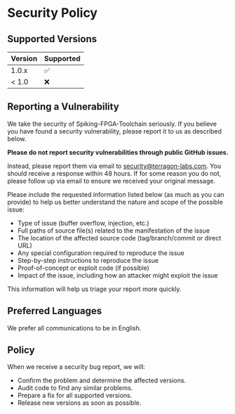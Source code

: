 # Security Policy

## Supported Versions

| Version | Supported          |
| ------- | ------------------ |
| 1.0.x   | :white_check_mark: |
| < 1.0   | :x:                |

## Reporting a Vulnerability

We take the security of Spiking-FPGA-Toolchain seriously. If you believe you have found a security vulnerability, please report it to us as described below.

**Please do not report security vulnerabilities through public GitHub issues.**

Instead, please report them via email to security@terragon-labs.com. You should receive a response within 48 hours. If for some reason you do not, please follow up via email to ensure we received your original message.

Please include the requested information listed below (as much as you can provide) to help us better understand the nature and scope of the possible issue:

* Type of issue (buffer overflow, injection, etc.)
* Full paths of source file(s) related to the manifestation of the issue
* The location of the affected source code (tag/branch/commit or direct URL)
* Any special configuration required to reproduce the issue
* Step-by-step instructions to reproduce the issue
* Proof-of-concept or exploit code (if possible)
* Impact of the issue, including how an attacker might exploit the issue

This information will help us triage your report more quickly.

## Preferred Languages

We prefer all communications to be in English.

## Policy

When we receive a security bug report, we will:

* Confirm the problem and determine the affected versions.
* Audit code to find any similar problems.
* Prepare a fix for all supported versions.
* Release new versions as soon as possible.